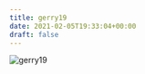 ```yaml
---
title: gerry19
date: 2021-02-05T19:33:04+00:00
draft: false
---
```


![gerry19](/images/1990?.JPG)

